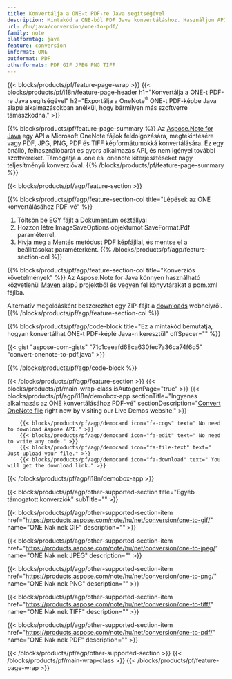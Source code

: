 ```yaml
---
title: Konvertálja a ONE-t PDF-re Java segítségével
description: Mintakód a ONE-ból PDF Java konvertáláshoz. Használjon API példakódot az ONE fájlok kötegelt PDF konvertálásához bármely Java alapú alkalmazáson belül. 
url: /hu/java/conversion/one-to-pdf/
family: note
platformtag: java
feature: conversion
informat: ONE
outformat: PDF
otherformats: PDF GIF JPEG PNG TIFF
---
```

{{< blocks/products/pf/feature-page-wrap >}}
{{< blocks/products/pf/i18n/feature-page-header h1="Konvertálja a ONE-t PDF-re Java segítségével" h2="Exportálja a OneNote<sup>&reg;</sup> ONE-t PDF-képbe Java alapú alkalmazásokban anélkül, hogy bármilyen más szoftverre támaszkodna." >}}

{{% blocks/products/pf/feature-page-summary %}}
Az [Aspose.Note for Java](https://products.aspose.com/note/java/) egy API a Microsoft OneNote fájlok feldolgozására, megtekintésére vagy PDF, JPG, PNG, PDF és TIFF képformátumokká konvertálására. Ez egy önálló, felhasználóbarát és gyors alkalmazás API, és nem igényel további szoftvereket. Támogatja a .one és .onenote kiterjesztéseket nagy teljesítményű konverzióval.
{{% /blocks/products/pf/feature-page-summary  %}}

{{< blocks/products/pf/agp/feature-section >}}

{{% blocks/products/pf/agp/feature-section-col title="Lépések az ONE konvertálásához PDF-vé" %}}
1. Töltsön be EGY fájlt a Dokumentum osztállyal
2. Hozzon létre ImageSaveOptions objektumot SaveFormat.Pdf paraméterrel.
3. Hívja meg a Mentés metódust PDF képfájllal, és mentse el a beállításokat paraméterként.
{{% /blocks/products/pf/agp/feature-section-col %}}

{{% blocks/products/pf/agp/feature-section-col title="Konverziós követelmények" %}}
Az Aspose.Note for Java könnyen használható közvetlenül [Maven](https://repository.aspose.com/webapp/#/artifacts/browse/tree/General/repo/com/aspose/aspose-note) alapú projektből és vegyen fel könyvtárakat a pom.xml fájlba.

Alternatív megoldásként beszerezhet egy ZIP-fájlt a [downloads](https://downloads.aspose.com/note/java) webhelyről.
{{% /blocks/products/pf/agp/feature-section-col %}}

{{% blocks/products/pf/agp/code-block title="Ez a mintakód bemutatja, hogyan konvertálhat ONE-t PDF-képlé Java-n keresztül" offSpacer="" %}}

{{< gist "aspose-com-gists" "71c1ceeafd68ca630fec7a36ca74f6d5" "convert-onenote-to-pdf.java" >}}

{{% /blocks/products/pf/agp/code-block %}}

{{< /blocks/products/pf/agp/feature-section >}}
{{< blocks/products/pf/main-wrap-class isAutogenPage="true" >}}
{{< blocks/products/pf/agp/i18n/demobox-app sectionTitle="Ingyenes alkalmazás az ONE konvertálásához PDF-vé" sectionDescription="[Convert OneNote file](https://products.aspose.app/note/conversion/onenote-to-pdf) right now by visiting our Live Demos website." >}}

        {{< blocks/products/pf/agp/democard icon="fa-cogs" text=" No need to download Aspose API." >}}
        {{< blocks/products/pf/agp/democard icon="fa-edit" text=" No need to write any code." >}}
        {{< blocks/products/pf/agp/democard icon="fa-file-text" text=" Just upload your file." >}}
        {{< blocks/products/pf/agp/democard icon="fa-download" text=" You will get the download link." >}}
		
{{< /blocks/products/pf/agp/i18n/demobox-app >}}

{{< blocks/products/pf/agp/other-supported-section title="Egyéb támogatott konverziók" subTitle="" >}}

{{< blocks/products/pf/agp/other-supported-section-item href="https://products.aspose.com/note/hu/net/conversion/one-to-gif/" name="ONE Nak nek GIF" description="" >}}

{{< blocks/products/pf/agp/other-supported-section-item href="https://products.aspose.com/note/hu/net/conversion/one-to-jpeg/" name="ONE Nak nek JPEG" description="" >}}

{{< blocks/products/pf/agp/other-supported-section-item href="https://products.aspose.com/note/hu/net/conversion/one-to-png/" name="ONE Nak nek PNG" description="" >}}

{{< blocks/products/pf/agp/other-supported-section-item href="https://products.aspose.com/note/hu/net/conversion/one-to-tiff/" name="ONE Nak nek TIFF" description="" >}}

{{< blocks/products/pf/agp/other-supported-section-item href="https://products.aspose.com/note/hu/net/conversion/one-to-pdf/" name="ONE Nak nek PDF" description="" >}}



{{< /blocks/products/pf/agp/other-supported-section >}}
{{< /blocks/products/pf/main-wrap-class >}}
{{< /blocks/products/pf/feature-page-wrap >}}